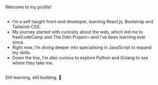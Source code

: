 ﻿Welcome to my profile!<br><br>
<ul>
<li>I’m a self-taught front-end developer, learning React.js, Bootstrap and Tailwind-CSS.<br>
<li>My journey started with curiosity about the web, which led me to freeCodeCamp and The Odin Project—and I’ve been learning ever since.<br>
<li>Right now, I’m diving deeper into specialising in JavaScript to expand my skills.<br>
<li>Down the line, I’m also curious to explore Python and Golang to see where they take me.<br><br>
</ul>
Still learning, still building. 🚀
